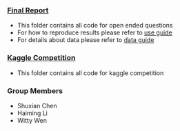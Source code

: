 ### [**Final Report**](./final_report/)
- This folder contains all code for open ended questions
- For how to reproduce results please refer to [use guide](./final_report/use_guide.md)
- For details about data please refer to [data guide](./final_report/data_guide.md)

### [**Kaggle Competition**](./kaggle/)
- This folder contains all code for kaggle competition

### **Group Members**
- Shuxian Chen
- Haiming Li
- Witty Wen